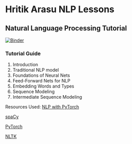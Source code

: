 # Hritik Arasu NLP Lessons
## Natural Language Processing Tutorial

[![Binder](https://mybinder.org/badge_logo.svg)](https://mybinder.org/v2/gh/ahritik/PyTorchNLPLessons/HEAD)

### Tutorial Guide

1. Introduction
2. Traditional NLP model
3. Foundations of Neural Nets
4. Feed-Forward Nets for NLP
5. Embedding Words and Types
6. Sequence Modeling
7. Intermediate Sequence Modeling

Resources Used:
[NLP with PyTorch](https://pytorch.org/tutorials/beginner/deep_learning_nlp_tutorial.html)

[spaCy](https://spacy.io/)

[PyTorch](https://pytorch.org/)

[NLTK](https://www.nltk.org/)
